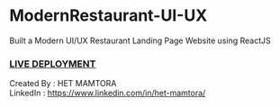 # ModernRestaurant-UI-UX
Built a Modern UI/UX Restaurant Landing Page Website using ReactJS

### [LIVE DEPLOYMENT](#)

Created By : HET MAMTORA <br/>
LinkedIn : https://www.linkedin.com/in/het-mamtora/ <br/>
